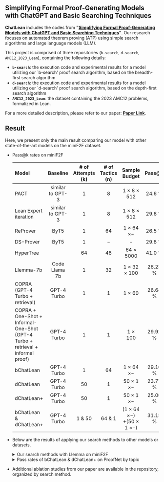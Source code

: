 ## Simplifying Formal Proof-Generating Models with ChatGPT and Basic Searching Techniques

**ChatLean** includes the codes from **"[Simplifying Formal Proof-Generating Models with ChatGPT and Basic Searching Techniques](https://link.springer.com/chapter/10.1007/978-3-031-92605-1_14)"**.
Our research focuses on automated theorem proving (ATP) using simple search algorithms and large language models (LLM).

This project is comprised of three repositories (`b-search`, `d-search`, `AMC12_2023_Lean`), containing the following details:

- **`b-search`**: the execution code and experimental results for a model utilizing our `b-search' proof search algorithm, based on the breadth-first search algorithm
- **`d-search`**: the execution code and experimental results for a model utilizing our `d-search' proof search algorithm, based on the depth-first search algorithm
- **`AMC12_2023_Lean`**: the dataset containing the 2023 AMC12 problems, formalized in Lean.

For a more detailed description, please refer to our paper: **[Paper Link](https://arxiv.org/pdf/2502.03321)**.

<!--
**ChatLean**은 **"[ChatLean: Simplifying Formal Proof-Generating Models with ChatGPT](Link)"** 에서 실험하고 있는 코드를 포함하고 있습니다.  
우리 연구는 간단한 검색 알고리즘(search algorithms)과 Large Language Model(LLM)을 활용하여 자동 정리 증명(automated theorem proving)을 다루고 있습니다.

본 프로젝트는 세 개의 저장소(`b-search`, `d-search`, `AMC12_2023_Lean`)로 구성되어 있으며, 각 저장소에는 다음과 같은 내용을 포함하고 있습니다:  

- **`b-search`**: breadth-first search 기반 증명 검색 모델의 실행 코드 및 실험 결과  
- **`d-search`**: depth-first search 기반 증명 검색 모델의 실행 코드 및 실험 결과  
- **`AMC12_2023_Lean`**: 2023년 AMC12 문제들을 Lean 형식으로 formalization한 데이터셋. 

더 자세한 내용은 **[논문 링크](Link)** 를 참고하세요.
For a detailed description, please refer to our paper.
-->

## Result

Here, we present only the main result comparing our model with other state-of-the-art models on the miniF2F dataset.

* Pass@k rates on miniF2F

  Model|Baseline|# of <br />Attempts (k)|# of <br />Tactics (n)|Sample Budget|Pass@k
  :---|:---:|:---:|:---:|:---:|:---:
  PACT|similar to GPT-3|1|8|1 $\times$ 8 $\times$ 512|24.6 \%
  Lean Expert iteration|similar to GPT-3|1|8|1 $\times$ 8 $\times$ 512|29.6 \%
  ReProver|ByT5|1|64|1 $\times$ 64 $\times -$|26.5 \%
  DS-Prover|ByT5|1|$-$|$-$|29.8 \%
  HyperTree||64|48|64 $\times$ 5000|41.0 \%
  Llemma-7b|Code Llama 7b|1|32|1 $\times$ 32 $\times$ 100|26.23 \%
  COPRA <br />(GPT-4 Turbo + retrieval)|GPT-4 Turbo|1|1|1 $\times$ 60|26.64 \%
  COPRA + One-Shot + Informal-One-Shot <br />(GPT-4 Turbo + retrieval + informal proof)|GPT-4 Turbo|1|1|1 $\times$ 100|29.92 \%
  bChatLean|GPT-4 Turbo|1|64|1 $\times$ 64 $\times -$|29.10 \%
  dChatLean|GPT-4 Turbo|50|1|50 $\times$ 1 $\times -$|23.77 \%
  dChatLean+|GPT-4 Turbo|50|1|50 $\times$ 1 $\times -$|25.00 \%
  bChatLean & dChatLean+|GPT-4 Turbo|1 & 50|64 & 1|(1 $\times$ 64 $\times -$)<br />+(50 $\times$ 1 $\times -$)|31.15 \%

* Below are the results of applying our search methods to other models or datasets.

  <details>
    <summary> Our search methods with Llemma on miniF2F </summary>
      
    |Model|Pass rate
    |:---:|:---:
    |Llemma|26.23 \%
    |bLlemLean|26.64 \%
    |dLlemLean|22.54 \%
    |dLlemLean+|21.31 \%
    |bLlemLean & dLlemLean|27.46 \%
    |bLlemLean & dLlemLean+|28.28 \%
    
  </details>
  
  <details>
    <summary> Pass rates of bChatLean & dChatLean+ on ProofNet by topic </summary>
      
    |Topic|Theorems|Proved|Pass rate
    |:---:|:---:|:---:|:---:
    |Analysis|88|14|15.91 \%
    |Abstract Algebra|162|21|12.96 \%
    |Linear Algebra|28|3|10.71 \%
    |Topology|60|6|10.00 \%
    |Examinations|12|2|16.67 \%
    |Total|350|46|13.14 \%
    
  </details>

* Additional ablation studies from our paper are available in the repository, organized by search method.

